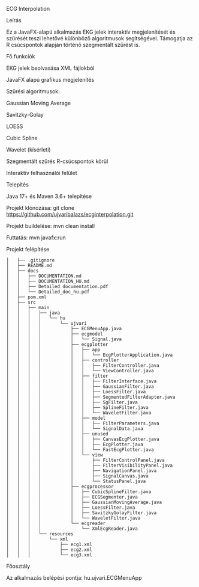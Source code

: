 ECG Interpolation

Leírás

Ez a JavaFX-alapú alkalmazás EKG jelek interaktív megjelenítését és szűrését teszi lehetővé különböző algoritmusok segítségével. Támogatja az R csúcspontok alapján történő szegmentált szűrést is.

Fő funkciók

EKG jelek beolvasása XML fájlokból

JavaFX alapú grafikus megjelenítés

Szűrési algoritmusok:

Gaussian Moving Average

Savitzky-Golay

LOESS

Cubic Spline

Wavelet (kísérleti)

Szegmentált szűrés R-csúcspontok körül

Interaktív felhasználói felület

Telepítés

Java 17+ és Maven 3.6+ telepítése

Projekt klónozása: git clone https://github.com/ujvaribalazs/ecginterpolation.git

Projekt buildelése: mvn clean install

Futtatás: mvn javafx:run

Projekt felépítése


```text
│   ├── .gitignore
│   ├── README.md
│   ├── docs
│   │   ├── DOCUMENTATION.md
│   │   ├── DOCUMENTATION_HU.md
│   │   ├── Detailed documentation.pdf
│   │   └── Detailed_doc_hu.pdf
│   ├── pom.xml
│   ├── src
│   │   ├── main
│   │   │   ├── java
│   │   │   │   └── hu
│   │   │   │       └── ujvari
│   │   │   │           ├── ECGMenuApp.java
│   │   │   │           ├── ecgmodel
│   │   │   │           │   └── Signal.java
│   │   │   │           ├── ecgplotter
│   │   │   │           │   ├── app
│   │   │   │           │   │   └── EcgPlotterApplication.java
│   │   │   │           │   ├── controller
│   │   │   │           │   │   ├── FilterController.java
│   │   │   │           │   │   └── ViewController.java
│   │   │   │           │   ├── filter
│   │   │   │           │   │   ├── FilterInterface.java
│   │   │   │           │   │   ├── GaussianFilter.java
│   │   │   │           │   │   ├── LoessFilter.java
│   │   │   │           │   │   ├── SegmentedFilterAdapter.java
│   │   │   │           │   │   ├── SgFilter.java
│   │   │   │           │   │   ├── SplineFilter.java
│   │   │   │           │   │   └── WaveletFilter.java
│   │   │   │           │   ├── model
│   │   │   │           │   │   ├── FilterParameters.java
│   │   │   │           │   │   └── SignalData.java
│   │   │   │           │   ├── unused
│   │   │   │           │   │   ├── CanvasEcgPlotter.java
│   │   │   │           │   │   ├── EcgPlotter.java
│   │   │   │           │   │   └── FastEcgPlotter.java
│   │   │   │           │   └── view
│   │   │   │           │       ├── FilterControlPanel.java
│   │   │   │           │       ├── FilterVisibilityPanel.java
│   │   │   │           │       ├── NavigationPanel.java
│   │   │   │           │       ├── SignalCanvas.java
│   │   │   │           │       └── StatusPanel.java
│   │   │   │           ├── ecgprocessor
│   │   │   │           │   ├── CubicSplineFilter.java
│   │   │   │           │   ├── ECGSegmenter.java
│   │   │   │           │   ├── GaussianMovingAverage.java
│   │   │   │           │   ├── LoessFilter.java
│   │   │   │           │   ├── SavitzkyGolayFilter.java
│   │   │   │           │   └── WaveletFilter.java
│   │   │   │           └── ecgreader
│   │   │   │               └── XmlEcgReader.java
│   │   │   └── resources
│   │   │       └── xml
│   │   │           ├── ecg1.xml
│   │   │           ├── ecg2.xml
│   │   │           └── ecg3.xml
```


Főosztály

Az alkalmazás belépési pontja: hu.ujvari.ECGMenuApp

